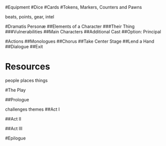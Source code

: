#Equipment
#Dice
#Cards
#Tokens, Markers, Counters and Pawns

beats, points, gear, intel

#Dramatis Personæ
##Elements of a Character
###Their Thing
###Vulnerabilities
##Main Characters
##Additional Cast
##Option: Principal 

#Actions
##Monologues
##Chorus
##Take Center Stage
##Lend a Hand
##Dialogue
##Exit

# Resources
people places things

#The Play

##Prologue

 challenges
 themes
##Act I

##Act II

##Act III

#Epilogue
